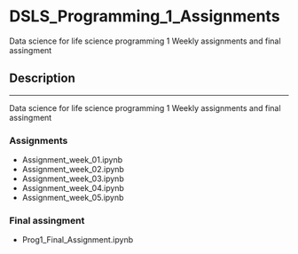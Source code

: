# DSLS_Programming_1_Assignments

Data science for life science programming 1 Weekly assignments and final assingment


## Description
* * *
Data science for life science programming 1 Weekly assignments and final assingment

### Assignments
- Assignment_week_01.ipynb
- Assignment_week_02.ipynb
- Assignment_week_03.ipynb
- Assignment_week_04.ipynb
- Assignment_week_05.ipynb

### Final assingment
- Prog1_Final_Assignment.ipynb
